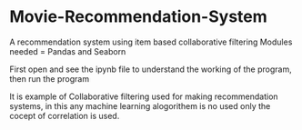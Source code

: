# Movie-Recommendation-System
A recommendation system using item based collaborative filtering
 Modules needed = Pandas and Seaborn
 
 First open and see the ipynb file to understand the working of the program, then run the program
 
 It is example of Collaborative filtering used for making recommendation systems, in this any machine learning alogorithem is no used
 only the cocept of correlation is used.
 

